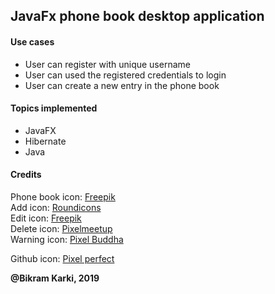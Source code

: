 ## **JavaFx phone book desktop application**
#### Use cases
 * User can register with unique username
 * User can used the registered credentials to login
 * User can create a new entry in the phone book
 
 #### Topics implemented
 * JavaFX
 * Hibernate
 * Java
 
 
 #### Credits
 Phone book icon: <a href="https://www.flaticon.com/authors/freepik" title="Freepik">Freepik</a><br>
 Add icon: <a href="https://www.flaticon.com/authors/roundicons" title="Roundicons">Roundicons</a><br>
 Edit icon: <a href="https://www.flaticon.com/authors/freepik" title="Freepik">Freepik</a><br>
 Delete icon: <a href="https://www.flaticon.com/authors/pixelmeetup" title="Pixelmeetup">Pixelmeetup</a><br>
 Warning icon: <a href="https://www.flaticon.com/authors/pixel-buddha" title="Pixel Buddha">Pixel Buddha</a><br>

Github icon: <a href="https://www.flaticon.com/authors/pixel-perfect" title="Pixel perfect">Pixel perfect</a><br>


**@Bikram Karki, 2019**
 
 